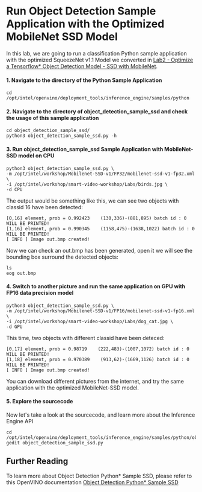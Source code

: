 # Run Object Detection Sample Application with the Optimized MobileNet SSD Model 

In this lab, we are going to run a classification Python sample application with the optimized SqueezeNet v1.1 Model we converted in [Lab2 - Optimize a Tensorflow* Object Detection Model - SSD with MobileNet](./Optimize_Tensorflow_Mobilenet-SSD.md).
 
#### 1. Navigate to the directory of the Python Sample Application 
 	
	cd /opt/intel/openvino/deployment_tools/inference_engine/samples/python

#### 2. Navigate to the directory of object_detection_sample_ssd and check the usage of this sample application

	cd object_detection_sample_ssd/
	python3 object_detection_sample_ssd.py -h

#### 3. Run object_detection_sample_ssd Sample Application with MobileNet-SSD model on CPU

	python3 object_detection_sample_ssd.py \
	-m /opt/intel/workshop/Mobilenet-SSD-v1/FP32/mobilenet-ssd-v1-fp32.xml \
	-i /opt/intel/workshop/smart-video-workshop/Labs/birds.jpg \
	-d CPU  

The output would be something like this, we can see two objects with classid 16 have been detected:

	[0,16] element, prob = 0.992423    (130,336)-(881,895) batch id : 0 WILL BE PRINTED!
	[1,16] element, prob = 0.990345    (1158,475)-(1638,1022) batch id : 0 WILL BE PRINTED!
	[ INFO ] Image out.bmp created!

Now we can check an out.bmp has been generated, open it we will see the bounding box surround the detected objects:

	ls
	eog out.bmp
	

#### 4. Switch to another picture and run the same application on GPU with FP16 data precision model

	python3 object_detection_sample_ssd.py \
	-m /opt/intel/workshop/Mobilenet-SSD-v1/FP16/mobilenet-ssd-v1-fp16.xml \
	-i /opt/intel/workshop/smart-video-workshop/Labs/dog_cat.jpg \
	-d GPU  

This time, two objects with different classid have been deteced:

	[0,17] element, prob = 0.98719    (222,483)-(1007,1072) batch id : 0 WILL BE PRINTED!
	[1,18] element, prob = 0.970389    (913,62)-(1669,1126) batch id : 0 WILL BE PRINTED!
	[ INFO ] Image out.bmp created!

You can download different pictures from the internet, and try the same application with the optimized MobileNet-SSD model.

#### 5. Explore the sourcecode
Now let's take a look at the sourcecode, and learn more about the Inference Engine API

	cd /opt/intel/openvino/deployment_tools/inference_engine/samples/python/object_detection_sample_ssd
	gedit object_detection_sample_ssd.py


## Further Reading
To learn more about Object Detection Python* Sample SSD, please refer to this OpenVINO documentation [Object Detection Python* Sample SSD](https://docs.openvinotoolkit.org/latest/openvino_inference_engine_ie_bridges_python_sample_object_detection_sample_ssd_README.html)
